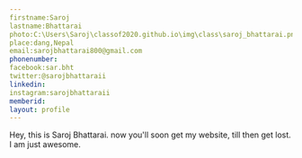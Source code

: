 ```yaml
---
firstname:Saroj	
lastname:Bhattarai
photo:C:\Users\Saroj\classof2020.github.io\img\class\saroj_bhattarai.png
place:dang,Nepal
email:sarojbhattarai800@gmail.com
phonenumber:
facebook:sar.bht	
twitter:@sarojbhattaraii
linkedin:
instagram:sarojbhattaraii	
memberid:
layout: profile
---
```


Hey, this is Saroj Bhattarai. now you'll soon get my website, till then get lost. I am just awesome.